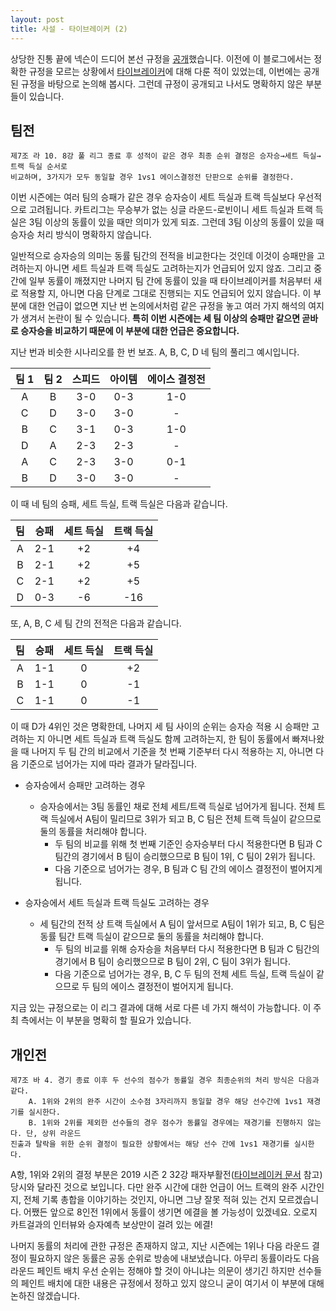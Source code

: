 ```yaml
---
layout: post
title: 사설 - 타이브레이커 (2) 
---
```


상당한 진통 끝에 넥슨이 드디어 본선 규정을 [공개](https://drive.google.com/file/d/19g9LzjhLCHP9WBJ5DBoq0emRZQCdAPFG/view)했습니다. 
이전에 이 블로그에서는 정확한 규정을 모르는 상황에서 [타이브레이커](../tiebreakers)에 대해 다룬 적이 있었는데, 이번에는 공개된 규정을 바탕으로 논의해 봅시다.
그런데 규정이 공개되고 나서도 명확하지 않은 부분들이 있습니다.

## 팀전

```
제7조 라 10. 8강 풀 리그 종료 후 성적이 같은 경우 최종 순위 결정은 승자승→세트 득실→트랙 득실 순서로
비교하며, 3가지가 모두 동일할 경우 1vs1 에이스결정전 단판으로 순위를 결정한다.
```

이번 시즌에는 여러 팀의 승패가 같은 경우 승자승이 세트 득실과 트랙 득실보다 우선적으로 고려됩니다.
카트리그는 무승부가 없는 싱글 라운드-로빈이니 세트 득실과 트랙 득실은 3팀 이상의 동률이 있을 때만 의미가 있게 되죠.
그런데 3팀 이상의 동률이 있을 때 승자승 처리 방식이 명확하지 않습니다. 

일반적으로 승자승의 의미는 동률 팀간의 전적을 비교한다는 것인데 이것이 승패만을 고려하는지 아니면 세트 득실과 트랙 득실도 고려하는지가 언급되어 있지 않죠.
그리고 중간에 일부 동률이 깨졌지만 나머지 팀 간에 동률이 있을 때 타이브레이커를 처음부터 새로 적용할 지, 아니면 다음 단계로 그대로 진행되는 지도 언급되어 있지 않습니다.
이 부분에 대한 언급이 없으면 지난 번 논의에서처럼 같은 규정을 놓고 여러 가지 해석의 여지가 생겨서 논란이 될 수 있습니다. 
__특히 이번 시즌에는 세 팀 이상의 승패만 같으면 곧바로 승자승을 비교하기 때문에 이 부분에 대한 언급은 중요합니다.__

지난 번과 비슷한 시나리오를 한 번 보죠. 
A, B, C, D 네 팀의 풀리그 예시입니다.

| 팀 1 | 팀 2 | 스피드 | 아이템 | 에이스 결정전 |
|:---:|:---:|:---:|:---:|:---:|
| A | B | 3-0 | 0-3 | 1-0 |
| C | D | 3-0 | 3-0 | - |
| B | C | 3-1 | 0-3 | 1-0 |
| D | A | 2-3 | 2-3 | - |
| A | C | 2-3 | 3-0 | 0-1 | 
| B | D | 3-0 | 3-0 | - |

이 때 네 팀의 승패, 세트 득실, 트랙 득실은 다음과 같습니다.

| 팀 | 승패 | 세트 득실 | 트랙 득실 |
|:---:|:---:|:---:|:---:|
| A | 2-1 | +2 | +4 |
| B | 2-1 | +2 | +5 |
| C | 2-1 | +2 | +5 |
| D | 0-3 | -6 | -16 |

또, A, B, C 세 팀 간의 전적은 다음과 같습니다.

| 팀 | 승패 | 세트 득실 | 트랙 득실 |
|:---:|:---:|:---:|:---:|
| A | 1-1 | 0 | +2 |
| B | 1-1 | 0 | -1 |
| C | 1-1 | 0 | -1 |

이 때 D가 4위인 것은 명확한데, 나머지 세 팀 사이의 순위는 승자승 적용 시 승패만 고려하는 지 아니면 세트 득실과 트랙 득실도 함께 고려하는지, 
한 팀이 동률에서 빠져나왔을 때 나머지 두 팀 간의 비교에서 기준을 첫 번째 기준부터 다시 적용하는 지, 아니면 다음 기준으로 넘어가는 지에 따라 결과가 달라집니다. 

- 승자승에서 승패만 고려하는 경우
    - 승자승에서는 3팀 동률인 채로 전체 세트/트랙 득실로 넘어가게 됩니다. 전체 트랙 득실에서 A팀이 밀리므로 3위가 되고 B, C 팀은 전체 트랙 득실이 같으므로 둘의 동률을 처리해야 합니다.
        - 두 팀의 비교를 위해 첫 번째 기준인 승자승부터 다시 적용한다면 B 팀과 C 팀간의 경기에서 B 팀이 승리했으므로 B 팀이 1위, C 팀이 2위가 됩니다.
        - 다음 기준으로 넘어가는 경우, B 팀과 C 팀 간의 에이스 결정전이 벌어지게 됩니다.

- 승자승에서 세트 득실과 트랙 득실도 고려하는 경우 
    - 세 팀간의 전적 상 트랙 득실에서 A 팀이 앞서므로 A팀이 1위가 되고, B, C 팀은 동률 팀간 트랙 득실이 같으므로 둘의 동률을 처리해야 합니다.
        - 두 팀의 비교를 위해 승자승을 처음부터 다시 적용한다면 B 팀과 C 팀간의 경기에서 B 팀이 승리했으므로 B 팀이 2위, C 팀이 3위가 됩니다.
        - 다음 기준으로 넘어가는 경우, B, C 두 팀의 전체 세트 득실, 트랙 득실이 같으므로 두 팀의 에이스 결정전이 벌어지게 됩니다. 

지금 있는 규정으로는 이 리그 결과에 대해 서로 다른 네 가지 해석이 가능합니다. 이 주최 측에서는 이 부분을 명확히 할 필요가 있습니다.

## 개인전 

```
제7조 바 4. 경기 종료 이후 두 선수의 점수가 동률일 경우 최종순위의 처리 방식은 다음과 같다.
    A. 1위와 2위의 완주 시간이 소수점 3자리까지 동일할 경우 해당 선수간에 1vs1 재경기를 실시한다.
    B. 1위와 2위를 제외한 선수들의 경우 점수가 동률일 경우에는 재경기를 진행하지 않는다. 단, 상위 라운드 
진출과 탈락을 위한 순위 결정이 필요한 상황에서는 해당 선수 간에 1vs1 재경기를 실시한다.
```

A항, 1위와 2위의 결정 부분은 2019 시즌 2 32강 패자부활전([타이브레이커 문서](../tiebreakers) 참고) 당시와 달라진 것으로 보입니다. 
다만 완주 시간에 대한 언급이 어느 트랙의 완주 시간인지, 전체 기록 총합을 이야기하는 것인지, 아니면 그냥 잘못 적혀 있는 건지 모르겠습니다. 
어쨌든 앞으로 8인전 1위에서 동률이 생기면 에결을 볼 가능성이 있겠네요. 오로지 카트걸과의 인터뷰와 승자예측 보상만이 걸려 있는 에결!

나머지 동률의 처리에 관한 규정은 존재하지 않고, 지난 시즌에는 1위나 다음 라운드 결정이 필요하지 않은 동률은 공동 순위로 방송에 내보냈습니다.
아무리 동률이라도 다음 라운드 페인트 배치 우선 순위는 정해야 할 것이 아니냐는 의문이 생기긴 하지만 선수들의 페인트 배치에 대한 내용은 규정에서 정하고 있지 않으니 굳이 여기서 이 부분에 대해 논하진 않겠습니다.
